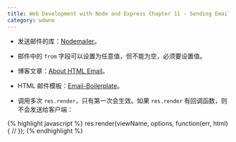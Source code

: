 ```yaml
---
title: Web Development with Node and Express Chapter 11 - Sending Email
category: wdwne
---
```


* 发送邮件的库：[Nodemailer](https://github.com/nodemailer/nodemailer)。

* 邮件中的 `from` 字段可以设置为任意值，但不能为空，必须要设置值。

* 博客文章：[About HTML Email](http://kb.mailchimp.com/campaigns/ways-to-build/about-html-email)。

* HTML 邮件模板：[Email-Boilerplate](https://github.com/seanpowell/Email-Boilerplate)。

* 调用多次 `res.render`，只有第一次会生效。如果 `res.render` 有回调函数，则不会发送给客户端：

{% highlight javascript %}
res.render(viewName, options, function(err, html) {
  //
});
{% endhighlight %}
